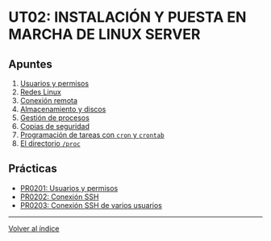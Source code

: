 # UT02: INSTALACIÓN Y PUESTA EN MARCHA DE LINUX SERVER

## Apuntes

1. [Usuarios y permisos](./apuntes/1_usuarios_permisos.md)
2. [Redes Linux](./apuntes/2_redes_linux.md)
3. [Conexión remota](./apuntes/3_conexion_remota.md)
4. [Almacenamiento y discos](./apuntes/4_almacenamiento_discos.md)
5. [Gestión de procesos](./apuntes/5_procesos.md)
6. [Copias de seguridad](./apuntes/6_copias_de_seguridad.md)
7. [Programación de tareas con `cron` y `crontab`]()
8. [El directorio `/proc`]()

## Prácticas

- [PR0201: Usuarios y permisos](./practicas/pr0201_usuarios_permisos.md)
- [PR0202: Conexión SSH](./practicas/pr0202_ssh.md)
- [PR0203: Conexión SSH de varios usuarios](./practicas/pr0203_ssh_varios_usuarios.md)


--- 

[Volver al índice](../index.md)